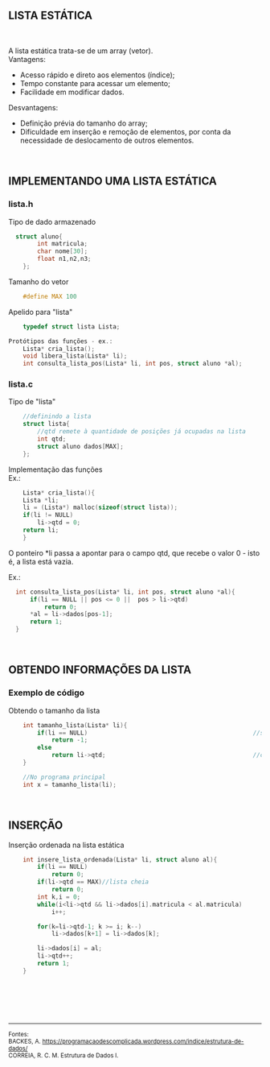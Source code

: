 ## LISTA ESTÁTICA
<br />

A lista estática trata-se de um array (vetor).  
Vantagens:  
  - Acesso rápido e direto aos elementos (índice);
  - Tempo constante para acessar um elemento;
  - Facilidade em modificar dados.  

Desvantagens:  
  - Definição prévia do tamanho do array;
  - Dificuldade em inserção e remoção de elementos, por conta da necessidade de deslocamento de outros elementos.

<br />

## IMPLEMENTANDO UMA LISTA ESTÁTICA

### lista.h

Tipo de dado armazenado
```c
  struct aluno{
        int matricula;
        char nome[30];
        float n1,n2,n3;
    };
```

Tamanho do vetor
```c
    #define MAX 100
```

Apelido para "lista"
```c
    typedef struct lista Lista;
```

```c
Protótipos das funções - ex.:
    Lista* cria_lista();
    void libera_lista(Lista* li);
    int consulta_lista_pos(Lista* li, int pos, struct aluno *al);
```

### lista.c

Tipo de "lista"
```c
    //definindo a lista
    struct lista{
        //qtd remete à quantidade de posições já ocupadas na lista
        int qtd;
        struct aluno dados[MAX];
    };
```

Implementação das funções  
Ex.:
```c
    Lista* cria_lista(){
    Lista *li;
    li = (Lista*) malloc(sizeof(struct lista));
    if(li != NULL)
        li->qtd = 0;
    return li;
    }
 ```
  O ponteiro *li passa a apontar para o campo qtd, que recebe o valor 0 - isto é, a lista está vazia.  

  Ex.: 
  ```c
    int consulta_lista_pos(Lista* li, int pos, struct aluno *al){
        if(li == NULL || pos <= 0 ||  pos > li->qtd)
            return 0;
        *al = li->dados[pos-1];
        return 1;
    }
```

<br />

## OBTENDO INFORMAÇÕES DA LISTA

### Exemplo de código  

Obtendo o tamanho da lista
```c
    int tamanho_lista(Lista* li){
        if(li == NULL)                                              //se o ponteiro não retornar nada, há um erro
            return -1;
        else
            return li->qtd;                                         //caso não haja erro, retorna o valor do ponteiro apontando para qtd
    }

    //No programa principal
    int x = tamanho_lista(li);
```

<br />

## INSERÇÃO

Inserção ordenada na lista estática
```c
    int insere_lista_ordenada(Lista* li, struct aluno al){
        if(li == NULL)
            return 0;
        if(li->qtd == MAX)//lista cheia
            return 0;
        int k,i = 0;
        while(i<li->qtd && li->dados[i].matricula < al.matricula)           //percorre a lista enquanto não atingiu o fim da lista (qtd) e enquanto o dado matrícula da lista for menor do que a matrícula que estamos tentando inserir
            i++;

        for(k=li->qtd-1; k >= i; k--)                                       //delocando todos os elementos, a partir do fim da lista,para a próxima posição para inserir o novo dado al, enquanto o contador k for menor ou igual àquela posição i encontrada
            li->dados[k+1] = li->dados[k];                                  //no deslocamento, a posição seguinte recebe o dado da posição atual

        li->dados[i] = al;                                                  //a posição i recebe o novo dado al
        li->qtd++;                                                          //o tamanho da lista é incrementado pois agora há um elemento a mais
        return 1;
    }
```

<br />
<br />
<br />
<br />

_________________________________________

<sub> Fontes:  
BACKES, A. https://programacaodescomplicada.wordpress.com/indice/estrutura-de-dados/  
CORREIA, R. C. M. Estrutura de Dados I. </sub>
